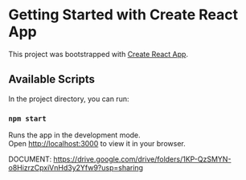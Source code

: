 # Getting Started with Create React App

This project was bootstrapped with [Create React App](https://github.com/facebook/create-react-app).

## Available Scripts

In the project directory, you can run:

### `npm start`

Runs the app in the development mode.\
Open [http://localhost:3000](http://localhost:3000) to view it in your browser.

DOCUMENT:
https://drive.google.com/drive/folders/1KP-QzSMYN-o8HizrzCpxiVnHd3y2Yfw9?usp=sharing
